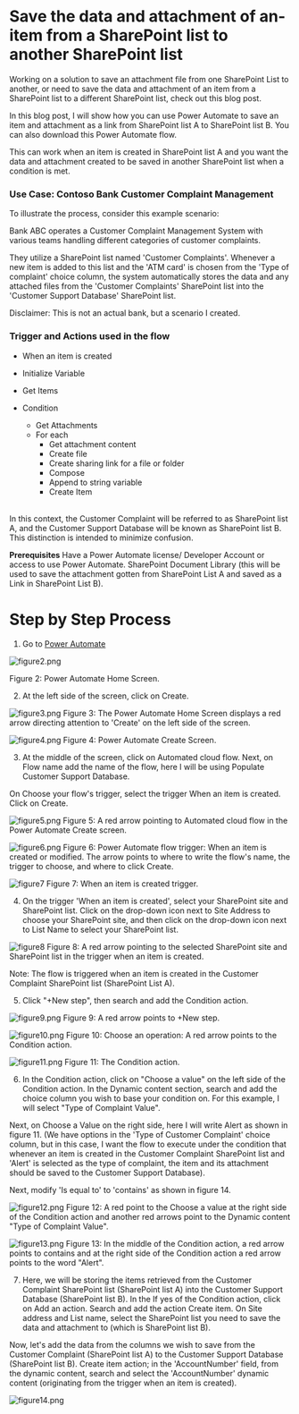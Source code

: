# Save the data and attachment of an-item from a SharePoint list to another SharePoint list

Working on a solution to save an attachment file from one SharePoint List to another, or need to save the data and attachment of an item from a SharePoint list to a different SharePoint list, check out this blog post.

In this blog post, I will show how you can use Power Automate to save an item and attachment as a link from SharePoint list A to SharePoint list B. You can also download this Power Automate flow.



This can work when an item is created in SharePoint list A and you want the data and attachment created to be saved in another SharePoint list when a condition is met. 




### Use Case: Contoso Bank Customer Complaint Management

To illustrate the process, consider this example scenario:

Bank ABC operates a Customer Complaint Management System with various teams handling different categories of customer complaints.

They utilize a SharePoint list named 'Customer Complaints'. Whenever a new item is added to this list and the 'ATM card' is chosen from the 'Type of complaint' choice column, the system automatically stores the data and any attached files from the 'Customer Complaints' SharePoint list into the 'Customer Support Database' SharePoint list.



Disclaimer: This is not an actual bank, but a scenario I created.
<br>


### Trigger and Actions used in the flow 

-  When an item is created

-  Initialize Variable

-  Get Items

- Condition 
     - Get Attachments
     - For each
       - Get attachment content 
       - Create file 
       - Create sharing link for a file or folder
       - Compose
       - Append to string variable
       - Create Item

<br>
In this context, the Customer Complaint will be referred to as SharePoint list A, and the Customer Support Database will be known as SharePoint list B. This distinction is intended to minimize confusion. 


**Prerequisites**
Have a Power Automate license/ Developer Account or access to use Power Automate.
SharePoint Document Library (this will be used to save the attachment gotten from SharePoint List A and saved as a Link in SharePoint List B). 
<br>

# Step by Step Process 



1. Go to <a href = "https://make.powerautomate.com/">Power Automate</a>

![figure2.png](Images/figure2.png)

Figure 2: Power Automate Home Screen.

2. At the left side of the screen, click on Create.

![figure3.png](Images/figure3.png)
Figure 3: The Power Automate Home Screen displays a red arrow directing attention to 'Create' on the left side of the screen.


![figure4.png](Images/figure4.png)
Figure 4: Power Automate Create Screen.

3. At the middle of the screen, click on Automated cloud flow. Next, on Flow name add the name of the flow, here I will be using Populate Customer Support Database.

On Choose your flow's trigger, select the trigger When an item is created. Click on Create.


![figure5.png](Images/figure5.png)
Figure 5: A red arrow pointing to Automated cloud flow in the Power Automate Create screen.

![figure6.png](Images/figure6.png)
Figure 6: Power Automate flow trigger: When an item is created or modified. The arrow points to where to write the flow's name, the trigger to choose, and where to click Create.

![figure7](Images/figure7.png)
Figure 7: When an item is created trigger.

4. On the trigger 'When an item is created', select your SharePoint site and SharePoint list. Click on the drop-down icon next to Site Address to choose your SharePoint site, and then click on the drop-down icon next to List Name to select your SharePoint list.

![figure8](Images/figure8.png)
Figure 8: A red arrow pointing to the selected SharePoint site and SharePoint list in the trigger when an item is created.

Note: The flow is triggered when an item is created in the Customer Complaint SharePoint list (SharePoint List A).

5. Click "+New step", then search and add the Condition action.

![figure9.png](Images/figure9.png)
Figure 9: A red arrow points to +New step.

![figure10.png](Images/figure10.png)
Figure 10: Choose an operation: A red arrow points to the Condition action.

![figure11.png](/Images/figure11.png)
Figure 11: The Condition action.

6. In the Condition action, click on "Choose a value" on the left side of the Condition action. In the Dynamic content section, search and add the choice column you wish to base your condition on. For this example, I will select "Type of Complaint Value".

Next, on Choose a Value on the right side, here I will write Alert as shown in figure 11. (We have options in the 'Type of Customer Complaint' choice column, but in this case, I want the flow to execute under the condition that whenever an item is created in the Customer Complaint SharePoint list and 'Alert' is selected as the type of complaint, the item and its attachment should be saved to the Customer Support Database).

Next, modify 'Is equal to' to 'contains' as shown in figure 14.

![figure12.png](/Images/figure12.png)
Figure 12: A red point to the Choose a value at the right side of the Condition action and another red arrows point to the Dynamic content "Type of Complaint Value".

![figure13.png](/Images/figure13.png)
Figure 13: In the middle of the Condition action, a red arrow points to contains and at the right side of the Condition action a red arrow points to the word "Alert".


7. Here, we will be storing the items retrieved from the Customer Complaint SharePoint list (SharePoint list A) into the Customer Support Database (SharePoint list B). In the If yes of the Condition action, click on Add an action. Search and add the action Create item. On Site address and List name, select the SharePoint list you need to save the data and attachment to (which is SharePoint list B).


Now, let's add the data from the columns we wish to save from the Customer Complaint (SharePoint list A) to the Customer Support Database (SharePoint list B). Create item action; in the 'AccountNumber' field, from the dynamic content, search and select the 'AccountNumber' dynamic content (originating from the trigger when an item is created).

![figure14.png](/Images/figure14.png)

